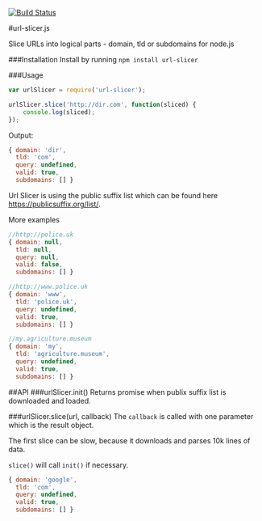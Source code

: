 [![Build Status](https://travis-ci.org/nacholibre/url-slicer.js.svg?branch=master)](https://travis-ci.org/nacholibre/url-slicer.js)

#url-slicer.js

Slice URLs into logical parts - domain, tld or subdomains for node.js

###Installation
Install by running `npm install url-slicer`

###Usage
```javascript
var urlSlicer = require('url-slicer');

urlSlicer.slice('http://dir.com', function(sliced) {
    console.log(sliced);
});
```
Output:
```javascript
{ domain: 'dir',
  tld: 'com',
  query: undefined,
  valid: true,
  subdomains: [] }
```

Url Slicer is using the public suffix list which can be found here https://publicsuffix.org/list/.

More examples
```javascript
//http://police.uk
{ domain: null,
  tld: null,
  query: null,
  valid: false,
  subdomains: [] }

```
```javascript
//http://www.police.uk
{ domain: 'www',
  tld: 'police.uk',
  query: undefined,
  valid: true,
  subdomains: [] }
```
```javascript
//my.agriculture.museum
{ domain: 'my',
  tld: 'agriculture.museum',
  query: undefined,
  valid: true,
  subdomains: [] }

```

##API
###urlSlicer.init()
Returns promise when publix suffix list is downloaded and loaded.

###urlSlicer.slice(url, callback)
The `callback` is called with one parameter which is the result object.

The first slice can be slow, because it downloads and parses 10k lines of data.

`slice()` will call `init()` if necessary.
```javascript
{ domain: 'google',
  tld: 'com',
  query: undefined,
  valid: true,
  subdomains: [] }
```
